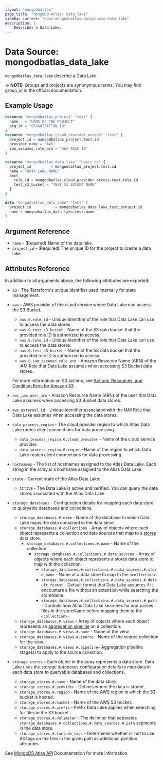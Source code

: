 ```yaml
---
layout: "mongodbatlas"
page_title: "MongoDB Atlas: data_lake"
sidebar_current: "docs-mongodbatlas-datasource-data-lake"
description: |-
    Describes a Data Lake.
---
```


# Data Source: mongodbatlas_data_lake

`mongodbatlas_data_lake` describe a Data Lake.

-> **NOTE:** Groups and projects are synonymous terms. You may find group_id in the official documentation.

## Example Usage

```terraform
resource "mongodbatlas_project" "test" {
  name   = "NAME OF THE PROJECT"
  org_id = "ORGANIZATION ID"
}
resource "mongodbatlas_cloud_provider_access" "test" {
  project_id = mongodbatlas_project.test.id
  provider_name = "AWS"
  iam_assumed_role_arn = "AWS ROLE ID"
}

resource "mongodbatlas_data_lake" "basic_ds" {
  project_id         = mongodbatlas_project.test.id
  name = "DATA LAKE NAME"
  aws{
    role_id = mongodbatlas_cloud_provider_access.test.role_id
    test_s3_bucket = "TEST S3 BUCKET NAME"
  }
}

data "mongodbatlas_data_lake" "test" {
  project_id           = mongodbatlas_data_lake.test.project_id
  name = mongodbatlas_data_lake.test.name
}
```

## Argument Reference

* `name` - (Required) Name of the data lake.
* `project_id` - (Required) The unique ID for the project to create a data lake.

## Attributes Reference

In addition to all arguments above, the following attributes are exported:

* `id` - The Terraform's unique identifier used internally for state management.
* `aws` - AWS provider of the cloud service where Data Lake can access the S3 Bucket.
    * `aws.0.role_id` - Unique identifier of the role that Data Lake can use to access the data stores.
    * `aws.0.test_s3_bucket` - Name of the S3 data bucket that the provided role ID is authorized to access.
    * `aws.0.role_id` - Unique identifier of the role that Data Lake can use to access the data stores.
    * `aws.0.test_s3_bucket` - Name of the S3 data bucket that the provided role ID is authorized to access.
    * `aws.0.iam_assumed_role_arn` - Amazon Resource Name (ARN) of the IAM Role that Data Lake assumes when accessing S3 Bucket data stores.

  For more information on S3 actions, see [Actions, Resources, and Condition Keys for Amazon S3](https://docs.aws.amazon.com/service-authorization/latest/reference/list_amazons3.html).

* `aws_iam_user_arn` - Amazon Resource Name (ARN) of the user that Data Lake assumes when accessing S3 Bucket data stores.
* `aws_external_id` - Unique identifier associated with the IAM Role that Data Lake assumes when accessing the data stores.

* `data_process_region` - The cloud provider region to which Atlas Data Lake routes client connections for data processing.
    * `data_process_region.0.cloud_provider` - Name of the cloud service provider.
    * `data_process_region.0.region` -Name of the region to which Data Lake routes client connections for data processing.
* `hostnames` - The list of hostnames assigned to the Atlas Data Lake. Each string in the array is a hostname assigned to the Atlas Data Lake.
* `state` - Current state of the Atlas Data Lake:
    * `ACTIVE` - The Data Lake is active and verified. You can query the data stores associated with the Atlas Data Lake.
* `storage_databases` - Configuration details for mapping each data store to queryable databases and collections.
    * `storage_databases.#.name` - Name of the database to which Data Lake maps the data contained in the data store.
    * `storage_databases.#.collections` -     Array of objects where each object represents a collection and data sources that map to a [stores](https://docs.mongodb.com/datalake/reference/format/data-lake-configuration#mongodb-datalakeconf-datalakeconf.stores) data store.
        * `storage_databases.#.collections.#.name` - Name of the collection.
            * `storage_databases.#.collections.#.data_sources` -     Array of objects where each object represents a stores data store to map with the collection.
                * `storage_databases.#.collections.#.data_sources.#.store_name` -     Name of a data store to map to the `<collection>`.
                * `storage_databases.#.collections.#.data_sources.#.default_format` - Default format that Data Lake assumes if it encounters a file without an extension while searching the storeName.
                * `storage_databases.#.collections.#.data_sources.#.path` - Controls how Atlas Data Lake searches for and parses files in the storeName before mapping them to the `<collection>`.
    * `storage_databases.#.views` -     Array of objects where each object represents an [aggregation pipeline](https://docs.mongodb.com/manual/core/aggregation-pipeline/#id1) on a collection.
    * `storage_databases.#.views.#.name` - Name of the view.
    * `storage_databases.#.views.#.source` -  Name of the source collection for the view.
    * `storage_databases.#.views.#.pipeline`- Aggregation pipeline stage(s) to apply to the source collection.
* `storage_stores` - Each object in the array represents a data store. Data Lake uses the storage.databases configuration details to map data in each data store to queryable databases and collections.
    * `storage_stores.#.name` - Name of the data store.
    * `storage_stores.#.provider` - Defines where the data is stored.
    * `storage_stores.#.region` - Name of the AWS region in which the S3 bucket is hosted.
    * `storage_stores.#.bucket` - Name of the AWS S3 bucket.
    * `storage_stores.#.prefix` - Prefix Data Lake applies when searching for files in the S3 bucket .
    * `storage_stores.#.delimiter` - The delimiter that separates `storage_databases.#.collections.#.data_sources.#.path` segments in the data store.
    * `storage_stores.#.include_tags` - Determines whether or not to use S3 tags on the files in the given path as additional partition attributes.
    
See [MongoDB Atlas API](https://docs.mongodb.com/datalake/reference/api/dataLakes-get-one-tenant) Documentation for more information.